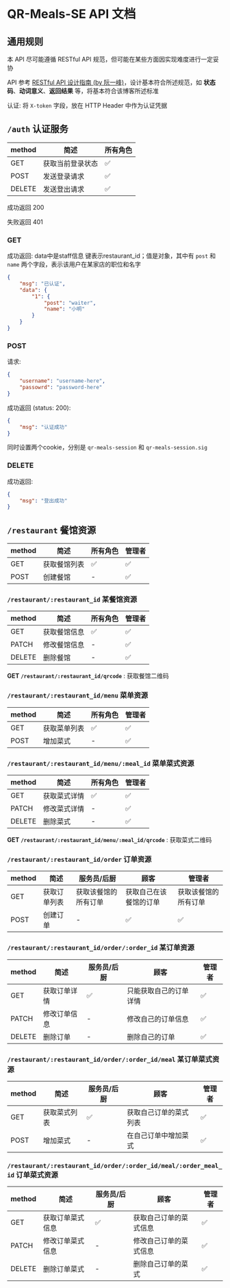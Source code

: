 # QR-Meals-SE API 文档

## 通用规则

本 API 尽可能遵循 RESTful API 规范，但可能在某些方面因实现难度进行一定妥协

API 参考 [RESTful API 设计指南 (by 阮一峰)](http://www.ruanyifeng.com/blog/2014/05/restful_api.html)，设计基本符合所述规范，如 **状态码**、**动词意义**、**返回结果** 等，将基本符合该博客所述标准

认证: 将 `X-token` 字段，放在 HTTP Header 中作为认证凭据

## `/auth` 认证服务

|method|简述|所有角色|
|-|-|-|
|GET   |获取当前登录状态|:white_check_mark:|
|POST  |发送登录请求|:white_check_mark:|
|DELETE|发送登出请求|:white_check_mark:|

成功返回 200

失败返回 401

### GET

成功返回:
data中是staff信息
键表示restaurant_id；值是对象，其中有 `post` 和 `name` 两个字段，表示该用户在某家店的职位和名字
```json
{
	"msg": "已认证",
	"data": {
		"1": {
			"post": "waiter",
			"name": "小明"
		}
	}
}
```

### POST

请求:
```json
{
	"username": "username-here",
	"passowrd": "password-here"
}
```

成功返回 (status: 200):
```json
{
	"msg": "认证成功"
}
```
同时设置两个cookie，分别是 `qr-meals-session` 和 `qr-meals-session.sig`

### DELETE

成功返回:
```json
{
	"msg": "登出成功"
}
```

## `/restaurant` 餐馆资源

|method|简述|所有角色|管理者|
|-|-|-|-|
|GET   |获取餐馆列表|:white_check_mark:|:white_check_mark:|
|POST  |创建餐馆|-|:white_check_mark:|

### `/restaurant/:restaurant_id` 某餐馆资源

|method|简述|所有角色|管理者|
|-|-|-|-|
|GET   |获取餐馆信息|:white_check_mark:|:white_check_mark:|
|PATCH |修改餐馆信息|-|:white_check_mark:|
|DELETE|删除餐馆|-|:white_check_mark:|

**GET `/restaurant/:restaurant_id/qrcode`** : 获取餐馆二维码

### `/restaurant/:restaurant_id/menu` 菜单资源

|method|简述|所有角色|管理者|
|-|-|-|-|
|GET   |获取菜单列表|:white_check_mark:|:white_check_mark:|
|POST  |增加菜式|-|:white_check_mark:|

### `/restaurant/:restaurant_id/menu/:meal_id` 菜单菜式资源

|method|简述|所有角色|管理者|
|-|-|-|-|
|GET   |获取菜式详情|:white_check_mark:|:white_check_mark:|
|PATCH |修改菜式详情|-|:white_check_mark:|
|DELETE|删除菜式|-|:white_check_mark:|

**GET `/restaurant/:restaurant_id/menu/:meal_id/qrcode`** : 获取菜式二维码

### `/restaurant/:restaurant_id/order` 订单资源

|method|简述|服务员/后厨|顾客|管理者|
|-|-|-|-|-|
|GET   |获取订单列表|获取该餐馆的所有订单|获取自己在该餐馆的订单|获取该餐馆的所有订单|
|POST  |创建订单|-|:white_check_mark:|:white_check_mark:|

### `/restaurant/:restaurant_id/order/:order_id` 某订单资源

|method|简述|服务员/后厨|顾客|管理者|
|-|-|-|-|-|
|GET|获取订单详情|:white_check_mark:|只能获取自己的订单详情|:white_check_mark:|
|PATCH|修改订单信息|-|修改自己的订单信息|:white_check_mark:|
|DELETE|删除订单|-|删除自己的订单|:white_check_mark:|

### `/restaurant/:restaurant_id/order/:order_id/meal` 某订单菜式资源

|method|简述|服务员/后厨|顾客|管理者|
|-|-|-|-|-|
|GET|获取菜式列表|:white_check_mark:|获取自己订单的菜式列表|:white_check_mark:|
|POST|增加菜式|-|在自己订单中增加菜式|:white_check_mark:|

### `/restaurant/:restaurant_id/order/:order_id/meal/:order_meal_id` 订单菜式资源

|method|简述|服务员/后厨|顾客|管理者|
|-|-|-|-|-|
|GET|获取订单菜式信息|:white_check_mark:|获取自己订单的菜式信息|:white_check_mark:|
|PATCH|修改订单菜式信息|-|修改自己订单的菜式信息|:white_check_mark:|
|DELETE|删除订单菜式|-|删除自己订单的菜式|:white_check_mark:|
